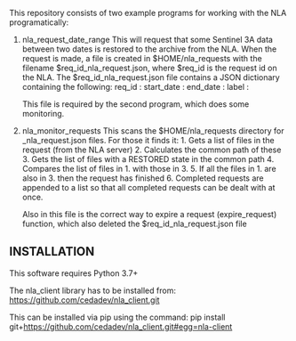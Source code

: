 This repository consists of two example programs for working with the NLA
programatically:

1.  nla_request_date_range
    This will request that some Sentinel 3A data between two dates is restored
    to the archive from the NLA.
    When the request is made, a file is created in $HOME/nla_requests with the
    filename $req_id_nla_request.json, where $req_id is the request id on the
    NLA.
    The $req_id_nla_request.json file contains a JSON dictionary containing the
    following:
        req_id : <request id on the NLA server>
        start_date : <ISO formatted start date of the request>
        end_date : <ISO formatted end date of the request>
        label : <label on the NLA for human readability>

    This file is required by the second program, which does some monitoring.

2.  nla_monitor_requests
    This scans the $HOME/nla_requests directory for _nla_request.json files.
    For those it finds it:
        1. Gets a list of files in the request (from the NLA server)
        2. Calculates the common path of these
        3. Gets the list of files with a RESTORED state in the common path
        4. Compares the list of files in 1. with those in 3.
        5. If all the files in 1. are also in 3. then the request has finished
        6. Completed requests are appended to a list so that all completed
        requests can be dealt with at once.

    Also in this file is the correct way to expire a request (expire_request)
    function, which also deleted the $req_id_nla_request.json file

INSTALLATION
------------
This software requires Python 3.7+

The nla_client library has to be installed from:
https://github.com/cedadev/nla_client.git

This can be installed via pip using the command:
pip install git+https://github.com/cedadev/nla_client.git#egg=nla-client
